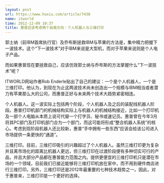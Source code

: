 ```yaml
---
layout: post
url: https://www.huxiu.com/article/7438
name: itworld
time: 2012-12-09 10:37
title: 惠普应该考虑两个自救方向：个人机器人与三维打印
---
```

郭士纳（前IBM首席执行官）及乔布斯拯救IBM与苹果的方法是，集中精力把握下一波技术。这个“下一波技术”对于IBM来说是大型机，而对于苹果来说则是个人电子产品。

而如果惠普现在要拯救自己，应该仿效郭士纳与乔布斯的方法掌握什么“下一波技术”呢？

ITWORLD网站作者Rob Enderle贴出了自己的建议：一个是个人机器人，一个是三维打印。他认为，到现在为止这两波技术尚未创造出一个规模与IBM相当或者潜力有苹果那么大的公司，而惠普正好与未来两个技术大趋势紧密相连。

个人机器人。这一波实际上包括两个阶段，个人机器人及之后的装配线机器人阶段。惠普打印机部门的机械结构实际上与机器人的机械结构接近，比如一个打印机及一部个人电脑从本质上说可代替一个打字员、秘书或速记员。惠普曾在今年3月将其PC部门及打印机部门合为一个部门，而这可能将形成“整合机器人系统”的核心。考虑到现阶段机器人还比较新，惠普“手中拥有一些东西”应该会给该公司进入市场提供一条更快的“通道”。

三维打印。目前，三维打印吸引的兴趣超过了个人机器人。虽然三维打印更为复杂并且离市场化的距离比机器人更远，但三维打印在过渡阶段便有多种切实可行的产品，并且大部分产品都在惠普能力范围之内。提供更便宜的三维打印机只是潜在市场的一个领域，目前我们已接近能够将三维打印机放在家中，而不用到硬件商店进行三维打印。另外，三维打印还是2012年最重要的七种技术趋势之一。因此，对于惠普来，三维打印是一个更好的选择。


